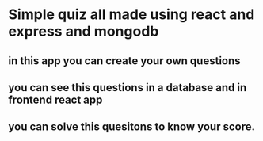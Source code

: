 # Simple quiz all made using react and express and mongodb
## in this app you can create your own questions
## you can see this questions in a database and in frontend react app
## you can solve this quesitons to know your score.
